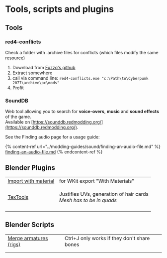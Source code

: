 # Tools, scripts and plugins

## Tools

### red4-conflicts

Check a folder with .archive files for conflicts (which files modify the same resource)

1. Download from [Fuzzo's github](https://github.com/rfuzzo/Cyberpunk-utility/releases/tag/red4c-v0.1)
2. Extract somewhere
3. call via command line: `red4-conflicts.exe "c:\Path\to\Cyberpunk 2077\archive\pc\mods"`
4. Profit

### SoundDB

Web tool allowing you to search for **voice-overs**, **music** and **sound effects** of the game.\
Available on [https://sounddb.redmodding.org/](https://sounddb.redmodding.org/).

See the Finding audio page for a usage guide:

{% content-ref url="../modding-guides/sound/finding-an-audio-file.md" %}
[finding-an-audio-file.md](../modding-guides/sound/finding-an-audio-file.md)
{% endcontent-ref %}

## Blender Plugins

|                                                                               |                                                                                     |
| ----------------------------------------------------------------------------- | ----------------------------------------------------------------------------------- |
| [Import with material](https://github.com/WolvenKit/Cyberpunk-Blender-add-on) | for WKit export "With Materials"                                                    |
| [TexTools](https://github.com/SavMartin/TexTools-Blender)                     | <p>Justifies UVs, generation of hair cards <br><em>Mesh has to be in quads</em></p> |
|                                                                               |                                                                                     |

## Blender Scripts

|                                                                                                            |                                             |
| ---------------------------------------------------------------------------------------------------------- | ------------------------------------------- |
| [Merge armatures (rigs)](https://github.com/Simarilius-uk/CP2077\_BlenderScripts/blob/main/Merge\_rigs.py) | Ctrl+J only works if they don't share bones |
|                                                                                                            |                                             |
|                                                                                                            |                                             |
